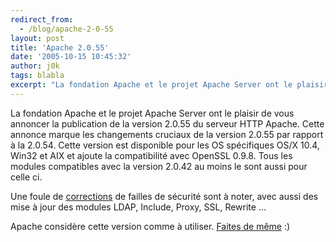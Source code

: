 ```yaml
---
redirect_from:
  - /blog/apache-2-0-55
layout: post
title: 'Apache 2.0.55'
date: '2005-10-15 10:45:32'
author: j0k
tags: blabla
excerpt: "La fondation Apache et le projet Apache Server ont le plaisir de vous annoncer la publication de la version 2.0.55 du serveur HTTP Apache. Cette annonce marque les changements cruciaux de la version 2.0.55 par rapport à la 2.0.54.     \nCette version est disponible pour les OS spécifiques OS/X 10.4, Win32 et AIX et ajoute la compatibilité avec OpenSSL 0.9.8. Tous      …"
---
```


La fondation Apache et le projet Apache Server ont le plaisir de vous annoncer la publication de la version 2.0.55 du serveur HTTP Apache. Cette annonce marque les changements cruciaux de la version 2.0.55 par rapport à la 2.0.54.
Cette version est disponible pour les OS spécifiques OS/X 10.4, Win32 et AIX et ajoute la compatibilité avec OpenSSL 0.9.8. Tous les modules compatibles avec la version 2.0.42 au moins le sont aussi pour celle ci.

Une foule de [corrections](http://www.apache.org/dist/httpd/CHANGES_2.0.55) de failles de sécurité sont à noter, avec aussi des mise à jour des modules LDAP, Include, Proxy, SSL, Rewrite ...

Apache considère cette version comme à utiliser. [Faites de même](http://httpd.apache.org/download.cgi) :)
